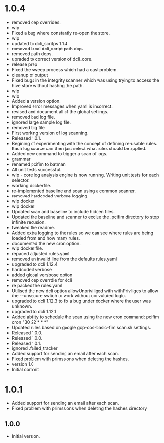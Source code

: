 # 1.0.4
- removed dep overrides.
- wip
- Fixed a bug where constantly re-open the store.
- wip
- updated to dcli_scritps 1.1.4
- removed local dcli_script path dep.
- removed path deps.
- upraded to correct version of dcli_core.
- release prep
- Fixed the sweep process which had a cast problem.
- cleanup of output
- Fixed bugs in the integrity scanner which was using trying to access the hive store without hashng the path.
- wip
- wip
- Added a version option.
- Improved error messages when yaml is incorrect.
- revised and document all of the global settings.
- removed bad log file.
- ignored large sample log file.
- removed big file
- First working version of log scanning.
- Released 1.0.1.
- Begining of experimenting with the concept of defining re-usable rules. Each log source can then just select what rules should be applied.
- Added new command to trigger a scan of logs.
- grammar
- renamed pcifim to batman
- All unit tests successful.
- wip - core log analysis engine is now running. Writing unit tests for each selector.
- working dockerfile.
- re-implemented baseline and scan using a common scanner.
- removed hardcoded verbose logging.
- wip docker
- wip docker
- Updated scan and baseline to include hidden files.
- Updated the baseline and scanner to exclue the .pcifim directory to stop infinite recusion.
- tweaked the readme.
- Added extra logging to the rules so we can see where rules are being loaded from and how many rules.
- documented the new cron option.
- wip docker file.
- repaced adjusted rules.yaml
- removed an invalid line from the defaults rules.yaml
- upgraded to dcli 1.12.4
- hardcoded verbose
- added global versbose option
- removed dep overrdie for dcli
- re packed the rules.yaml
- Utilised the new dcli option allowUnpriviliged with withPriviliges to allow the --unsecure switch to work without convuluted logic.
- upgraded to dcli 1.12.3 to fix a bug under docker where the user was unknown.
- upgraded to dcli 1.12.1
- Added ability to schedule the scan using the new cron command: pcifim cron "30 22 * * *"
- Updated rules based on google gcp-cos-basic-fim scan.sh settings.
- Released 1.0.0.
- Released 1.0.0.
- Released 1.0.1.
- ignored .failed_tracker
- Added support for sending an email after each scan.
- Fixed problem with primssions when deleting the hashes.
- version 1.0
- Initial commit

# 1.0.1
- Added support for sending an email after each scan.
- Fixed problem with primssions when deleting the hashes directory

## 1.0.0

- Initial version.
